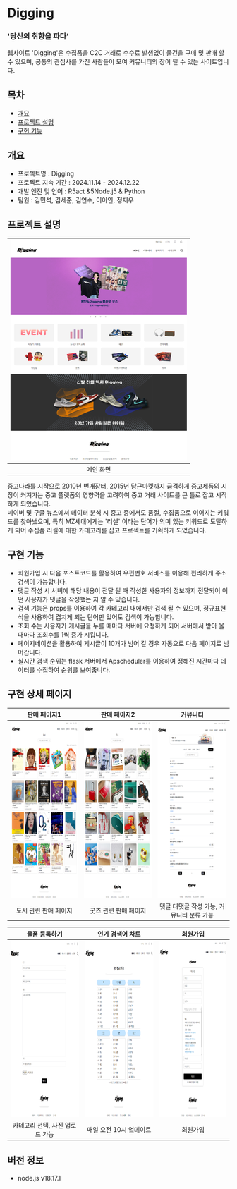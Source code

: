 # Digging

### '당신의 취향을 파다'

웹사이트 'Digging'은 수집품을 C2C 거래로 수수료 발생없이 물건을 구매 및 판매 할 수 있으며, 공통의 관심사를 가진 사람들이 모여 커뮤니티의 장이 될 수 있는 사이트입니다.

## 목차

- [개요](#개요)
- [프로젝트 설명](#프로젝트-설명)
- [구현 기능](#구현-기능)

## 개요

- 프로젝트명 : Digging
- 프로젝트 지속 기간 : 2024.11.14 - 2024.12.22
- 개발 엔진 및 언어 : R5act &5Node.j5 & Python
- 팀원 : 김민석, 김세준, 김연수, 이아인, 정재우

## 프로젝트 설명

| <img src="https://github.com/woo0629/Digging-fr/blob/main/public/img/assets/mainpage.png?raw=true" width="400" height="500" text-align: center/> |
| :----------------------------------------------------------------------------------------------------------------------------------------------: |
|                                                                    메인 화면                                                                     |

중고나라를 시작으로 2010년 번개장터, 2015년 당근마켓까지 급격하게 중고제품의 시장이 커져가는 중고 플랫폼의 영향력을 고려하여 중고 거래 사이트를 큰 틀로 잡고 시작하게 되었습니다. <br>
네이버 및 구글 뉴스에서 데이터 분석 시 중고 중에서도 품절, 수집품으로 이어지는 키워드를 찾아냈으며, 특히 MZ세대에게는
'리셀' 이라는 단어가 의미 있는 키워드로 도달하게 되어 수집품 리셀에 대한 카테고리를 잡고 프로젝트를 기획하게 되었습니다. <br>

## 구현 기능

- 회원가입 시 다음 포스트코드를 활용하여 우편번호 서비스를 이용해 편리하게 주소 검색이 가능합니다.
- 댓글 작성 시 서버에 해당 내용이 전달 될 때 작성한 사용자의 정보까지 전달되어 어떤 사용자가 댓글을 작성했는 지 알 수 있습니다.
- 검색 기능은 props를 이용하여 각 카테고리 내에서만 검색 될 수 있으며, 정규표현식을 사용하여 겹치게 되는 단어만 있어도 검색이 가능합니다.
- 조회 수는 사용자가 게시글을 누를 때마다 서버에 요청하게 되어 서버에서 받아 올 때마다 조회수를 1씩 증가 시킵니다.
- 페이지네이션을 활용하여 게시글이 10개가 넘어 갈 경우 자동으로 다음 페이지로 넘어갑니다.
- 실시간 검색 순위는 flask 서버에서 Apscheduler를 이용하여 정해진 시간마다 데이터를 수집하여 순위를 보여줍니다.

## 구현 상세 페이지

<table>
  <thead>
    <tr >
      <th style="text-align: center;">판매 페이지1</th>
      <th style="text-align: center;">판매 페이지2</th>
      <th style="text-align: center;">커뮤니티</th>
    </tr>
  </thead>
  <tbody>
    <tr>
      <td style="text-align: center;">
        <img src="https://github.com/woo0629/Digging-fr/blob/main/public/img/assets/books.png?raw=true" alt="Main Page" width="500" height="400">
      </td>
      <td style="text-align: center;">
        <img src="https://github.com/woo0629/Digging-fr/blob/main/public/img/assets/goods.png?raw=true" alt="Main Page" width="500" height="400">
      </td>
      <td style="text-align: center;">
        <img src="https://github.com/woo0629/Digging-fr/blob/main/public/img/assets/community.png?raw=true" alt="Main Page" width="500" height="400">
      </td>
    </tr>
    <tr>
      <td style="text-align: center;">도서 관련 판매 페이지</td>
      <td style="text-align: center;">굿즈 관련 판매 페이지</td>
      <td style="text-align: center;">댓글 대댓글 작성 가능, 커뮤니티 분류 가능</td>
    </tr>
  </tbody>
</table>

<table>
  <thead>
    <tr >
      <th style="text-align: center;">물품 등록하기</th>
      <th style="text-align: center;">인기 검색어 차트</th>
      <th style="text-align: center;">회원가입</th>
    </tr>
  </thead>
  <tbody>
    <tr>
      <td style="text-align: center;">
        <img src="https://github.com/woo0629/Digging-fr/blob/main/public/img/assets/board.png?raw=true" alt="image" width="500" height="400">
      <td style="text-align: center;">
        <img src="https://github.com/woo0629/Digging-fr/blob/main/public/img/assets/popular.png?raw=true" alt="image" width="500" height="400">
      </td>
      <td style="text-align: center;">
        <img src="https://github.com/woo0629/Digging-fr/blob/main/public/img/assets/join.png?raw=true" alt="image" width="500" height="400">
    </tr>
    <tr>
      <td style="text-align: center;">카테고리 선택, 사진 업로드 가능</td>
      <td style="text-align: center;">매일 오전 10시 업데이트</td>
      <td style="text-align: center;">회원가입</td>
    </tr>
  </tbody>
</table>

## 버전 정보

- node.js v18.17.1

